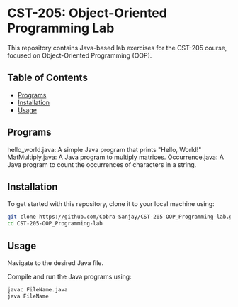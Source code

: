 # CST-205: Object-Oriented Programming Lab

This repository contains Java-based lab exercises for the CST-205 course, focused on Object-Oriented Programming (OOP).

## Table of Contents
- [Programs](#programs)
- [Installation](#installation)
- [Usage](#usage)

## Programs
hello_world.java: A simple Java program that prints "Hello, World!"
MatMultiply.java: A Java program to multiply matrices.
Occurrence.java: A Java program to count the occurrences of characters in a string.


## Installation
To get started with this repository, clone it to your local machine using:
```bash
git clone https://github.com/Cobra-Sanjay/CST-205-OOP_Programming-lab.git
cd CST-205-OOP_Programming-lab
```

## Usage
Navigate to the desired Java file.

Compile and run the Java programs using:

```bash
javac FileName.java
java FileName
```

